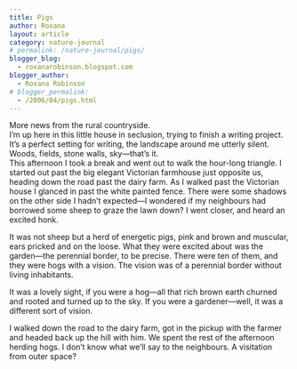 ```yaml
---
title: Pigs
author: Roxana
layout: article
category: nature-journal
# permalink: /nature-journal/pigs/
blogger_blog:
  - roxanarobinson.blogspot.com
blogger_author:
  - Roxana Robinson
# blogger_permalink:
  - /2006/04/pigs.html
---
```

More news from the rural countryside.  
I&#8217;m up here in this little house in seclusion, trying to finish a writing project. It&#8217;s a perfect setting for writing, the landscape around me utterly silent. Woods, fields, stone walls, sky—that&#8217;s it.  
This afternoon I took a break and went out to walk the hour-long triangle. I started out past the big elegant Victorian farmhouse just opposite us, heading down the road past the dairy farm. As I walked past the Victorian house I glanced in past the white painted fence. There were some shadows on the other side I hadn&#8217;t expected—I wondered if my neighbours had borrowed some sheep to graze the lawn down? I went closer, and heard an excited honk.

It was not sheep but a herd of energetic pigs, pink and brown and muscular, ears pricked and on the loose. What they were excited about was the garden—the perennial border, to be precise. There were ten of them, and they were hogs with a vision. The vision was of a perennial border without living inhabitants.

It was a lovely sight, if you were a hog—all that rich brown earth churned and rooted and turned up to the sky. If you were a gardener—well, it was a different sort of vision.

I walked down the road to the dairy farm, got in the pickup with the farmer and headed back up the hill with him. We spent the rest of the afternoon herding hogs. I don&#8217;t know what we&#8217;ll say to the neighbours. A visitation from outer space?